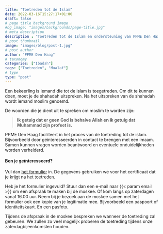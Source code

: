 ```yaml
---
title: "Toetreden tot de Islam"
date: 2022-03-16T15:27:17+01:00
draft: false
# page title background image
#bg_image: "images/backgrounds/page-title.jpg"
# meta description
description : "Toetreden tot de Islam en ondersteuning van PPME Den Haag"
# post thumbnail
image: "images/blog/post-1.jpg"
# post author
author: "PPME Den Haag"
# taxonomy
categories: ["Ibadah"]
tags: ["Toetreden", "Mualaf"]
# type
type: "post"
---
```


Een bekeerling is iemand die tot de islam is toegetreden. Om dit te kunnen doen, moet je de shahadah uitspreken. Na het uitspreken van de shahadah wordt iemand moslim genoemd.

De woorden die je dient uit te spreken om moslim te worden zijn:

> **Ik getuig dat er geen God is behalve Allah en ik getuig dat Muhammad zijn profeet is.**


PPME Den Haag faciliteert in het proces van de toetreding tot de islam. Bijvoorbeeld door geïnteresseerden in contact te brengen met een imaam. Samen kunnen vragen worden beantwoord en eventuele onduidelijkheden worden verhelderd.

 
#### Ben je geïnteresseerd?

 

Vul dan  [het formulier](/forms/Mualaf_Formulier_NL.docx)  in. De gegevens gebruiken we voor het certificaat dat je krijgt na het toetreden.

 

Heb je het formulier ingevuld? Stuur dan een e-mail naar {{< param email >}} om een afspraak te maken bij de moskee. Of kom langs op zaterdagen vanaf 16.00 uur. Neem bij je bezoek aan de moskee samen met het formulier ook een kopie van je legitimatie mee. Bijvoorbeeld een paspoort of identiteitskaart. En een pasfoto.

 

Tijdens de afspraak in de moskee bespreken we wanneer de toetreding zal gebeuren. We zullen zo veel mogelijk proberen de toetreding tijdens onze zaterdagbijeenkomsten houden.